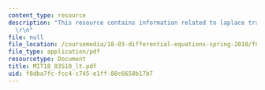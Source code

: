 ```yaml
---
content_type: resource
description: "This resource contains information related to laplace transform. \r\n\
  \r\n"
file: null
file_location: /coursemedia/18-03-differential-equations-spring-2010/f8dba7fcfcc4c745e1ff88c6658b17b7_MIT18_03S10_lt.pdf
file_type: application/pdf
resourcetype: Document
title: MIT18_03S10_lt.pdf
uid: f8dba7fc-fcc4-c745-e1ff-88c6658b17b7
---
```

